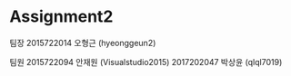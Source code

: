 # Assignment2

팀장
2015722014 오형근 (hyeonggeun2)

팀원
2015722094 안재원 (Visualstudio2015)
2017202047 박상윤 (qlql7019)
